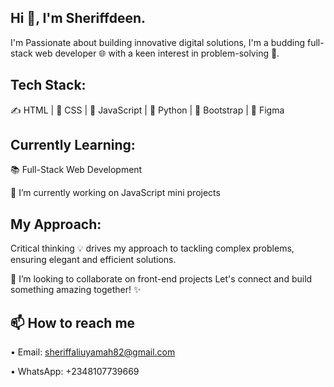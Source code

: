 ## Hi 👋, I'm Sheriffdeen.

I'm Passionate about building innovative digital solutions, I'm a budding full-stack web developer 🌐 with a keen interest in problem-solving 🧩.

## Tech Stack:
✍️ HTML | 💅 CSS | 📃 JavaScript | 🐍 Python | 💼 Bootstrap | 🎨 Figma

## Currently Learning:
📚 Full-Stack Web Development


🔭 I’m currently working on JavaScript mini projects

## My Approach:
Critical thinking 💡 drives my approach to tackling complex problems, ensuring elegant and efficient solutions.




👯 I’m looking to collaborate on front-end projects
Let's connect and build something amazing together! ✨

## 📫 How to reach me
• Email: sheriffaliuyamah82@gmail.com 

• WhatsApp: +2348107739669

